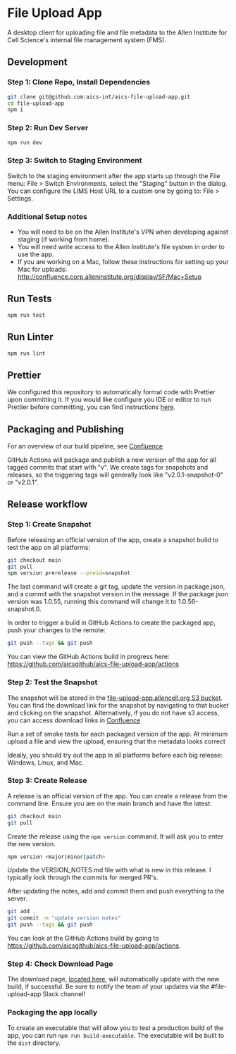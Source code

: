 # File Upload App

A desktop client for uploading file and file metadata to the Allen Institute for Cell Science's internal file management system (FMS).

## Development

### Step 1: Clone Repo, Install Dependencies

```bash
git clone git@github.com:aics-int/aics-file-upload-app.git
cd file-upload-app
npm i
```

### Step 2: Run Dev Server

```bash
npm run dev
```

### Step 3: Switch to Staging Environment

Switch to the staging environment after the app starts up through the File menu: File > Switch Environments, select the "Staging" button in the dialog.
You can configure the LIMS Host URL to a custom one by going to: File > Settings. 

### Additional Setup notes

* You will need to be on the Allen Institute's VPN when developing against staging (if working from home).
* You will need write access to the Allen Institute's file system in order to use the app.
* If you are working on a Mac, follow these instructions for setting up your Mac for uploads: http://confluence.corp.alleninstitute.org/display/SF/Mac+Setup

## Run Tests

```bash
npm run test
```

## Run Linter

```bash
npm run lint
```

## Prettier
We configured this repository to automatically format code with Prettier upon
committing it. If you would like configure you IDE or editor to run Prettier
before committing, you can find instructions
[here](https://prettier.io/docs/en/editors.html).

## Packaging and Publishing

For an overview of our build pipeline, see [Confluence](http://confluence.corp.alleninstitute.org/display/SF/File+Upload+App+CI+Pipeline)

GitHub Actions will package and publish a new version of the app for all tagged commits that start with "v".
We create tags for snapshots and releases, so the triggering tags will generally look like
"v2.0.1-snapshot-0" or "v2.0.1".

## Release workflow

### Step 1: Create Snapshot
Before releasing an official version of the app, create a snapshot build to test the app on all platforms:

```bash
git checkout main
git pull
npm version prerelease --preid=snapshot
```

The last command will create a git tag, update the version in package.json, and a commit with the snapshot version in the message.
If the package.json version was 1.0.55, running this command will change it to 1.0.56-snapshot.0.

In order to trigger a build in GitHub Actions to create the packaged app, push your changes to the remote:

```bash
git push --tags && git push
```

You can view the GitHub Actions build in progress here: https://github.com/aicsgithub/aics-file-upload-app/actions

### Step 2: Test the Snapshot
The snapshot will be stored in the [file-upload-app.allencell.org S3 bucket](https://s3.console.aws.amazon.com/s3/buckets/file-upload-app.allencell.org/?region=us-west-2&tab=objects). 
You can find the download link for the snapshot by navigating to that bucket and clicking on the snapshot. Alternatively, if you do not have s3 access, you can access download links in [Confluence](http://confluence.corp.alleninstitute.org/display/SF/File+Upload+Application#FileUploadApplication-DownloadLinks)

Run a set of smoke tests for each packaged version of the app. At minimum upload a file and view the upload,
ensuring that the metadata looks correct

Ideally, you should try out the app in all platforms before each big release: Windows, Linux, and Mac.

### Step 3: Create Release
A release is an official version of the app. You can create a release from the command line.
Ensure you are on the main branch and have the latest:

```bash
git checkout main
git pull
```

Create the release using the `npm version` command. It will ask you to enter the new version.

```bash
npm version <major|minor|patch>
```

Update the VERSION_NOTES.md file with what is new in this release. I typically look through
the commits for merged PR's.

After updating the notes, add and commit them and push everything to the server.

```bash
git add .
git commit -m "update version notes"
git push --tags && git push
```

You can look at the GitHub Actions build by going to https://github.com/aicsgithub/aics-file-upload-app/actions.

### Step 4: Check Download Page
The download page, [located here](https://aics-int.github.io/aics-file-upload-app/), will automatically update with the new build, if successful. 
Be sure to notify the team of your updates via the #file-upload-app Slack channel!

### Packaging the app locally

To create an executable that will allow you to test a production build of the
app, you can run `npm run build-executable`. The executable will be built to the
`dist` directory.
